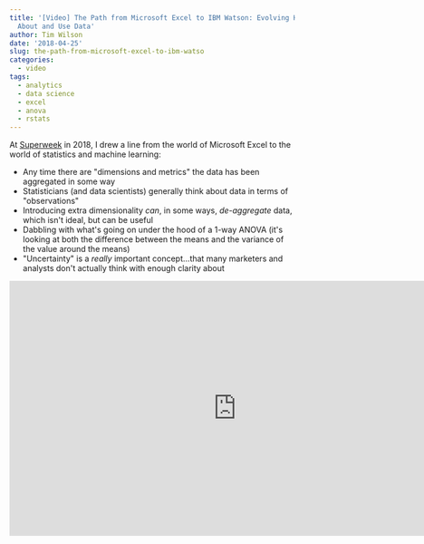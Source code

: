 ```yaml
---
title: '[Video] The Path from Microsoft Excel to IBM Watson: Evolving How We Think
  About and Use Data'
author: Tim Wilson
date: '2018-04-25'
slug: the-path-from-microsoft-excel-to-ibm-watso
categories: 
  - video
tags: 
  - analytics
  - data science
  - excel
  - anova
  - rstats
---
```


At [Superweek](https://superweek.hu) in 2018, I drew a line from the world of Microsoft Excel to the world of statistics and machine learning: 

* Any time there are "dimensions and metrics" the data has been aggregated in some way
* Statisticians (and data scientists) generally think about data in terms of "observations"
* Introducing extra dimensionality _can_, in some ways, _de-aggregate_ data, which isn't ideal, but can be useful
* Dabbling with what's going on under the hood of a 1-way ANOVA (it's looking at both the difference between the means and the variance of the value around the means)
* "Uncertainty" is a _really_ important concept...that many marketers and analysts don't actually think with enough clarity about

<div style="text-align: center;">
<iframe width="800" height="450" src="https://www.youtube-nocookie.com/embed/6WqcQr496Fw" title="YouTube video player" frameborder="0" allow="accelerometer; autoplay; clipboard-write; encrypted-media; gyroscope; picture-in-picture" allowfullscreen></iframe>
</div>
